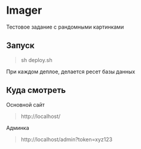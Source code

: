 # Imager
Тестовое задание с рандомными картинками

## Запуск
>sh deploy.sh

При каждом деплое, делается ресет базы данных

## Куда смотреть
Основной сайт
> http://localhost/

Админка
> http://localhost/admin?token=xyz123